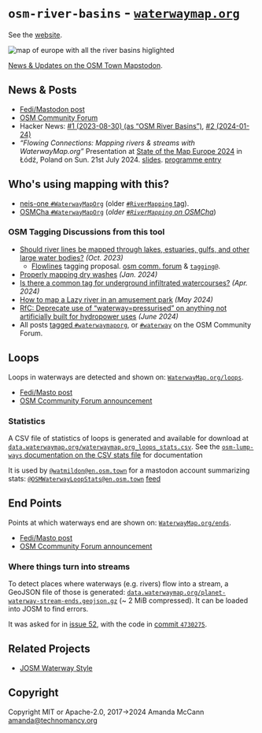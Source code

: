 # `osm-river-basins` - [`waterwaymap.org`](https://waterwaymap.org)

See the [website](https://waterwaymap.org).

![map of europe with all the river basins higlighted](https://waterwaymap.org/img/screenshot.png)

[News & Updates on the OSM Town Mapstodon](https://en.osm.town/@amapanda/tagged/WaterwayMapOrg).

## News & Posts

* [Fedi/Mastodon post](https://en.osm.town/@amapanda/110118513232919061)
* [OSM Community Forum](https://community.openstreetmap.org/t/osm-river-basins-website-to-show-how-are-rivers-in-osm-connected/102655)
* Hacker News: [#1 (2023-08-30) (as “OSM River Basins”)](https://news.ycombinator.com/item?id=37321292), [#2 (2024-01-24)](https://news.ycombinator.com/item?id=39110434)
* *“Flowing Connections: Mapping rivers & streams with WaterwayMap.org”* Presentation at [State of the Map Europe 2024](https://stateofthemap.eu/) in Łódź, Poland on Sun. 21st July 2024. [slides](https://waterwaymap.org/static/2024-07-21-sotmeu-waterway-presentation.pdf). [programme entry](https://cfp.openstreetmap.org.pl/state-of-the-map-europe-2024/talk/K8LF7U/)

## Who's using mapping with this?

* [neis-one `#WaterwayMapOrg`](https://resultmaps.neis-one.org/osm-changesets?comment=WaterwayMapOrg) (older [`#RiverMapping` tag](https://resultmaps.neis-one.org/osm-changesets?comment=RiverMapping)).
* [OSMCha `#WaterwayMapOrg`](https://osmcha.org/?filters=%7B%22metadata%22%3A%5B%7B%22label%22%3A%22hashtags%3D%23WaterwayMapOrg%22%2C%22value%22%3A%22hashtags%3D%23WaterwayMapOrg%22%7D%5D%7D) (_older [`#RiverMapping` on OSMCha](https://osmcha.org/?filters=%7B%22metadata%22%3A%5B%7B%22label%22%3A%22hashtags%3D%23RiverMapping%22%2C%22value%22%3A%22hashtags%3D%23RiverMapping%22%7D%5D%7D)_)

### OSM Tagging Discussions from this tool

* [Should river lines be mapped through lakes, estuaries, gulfs, and other large water bodies?](https://community.openstreetmap.org/t/should-river-lines-be-mapped-through-lakes-estuaries-gulfs-and-other-large-water-bodies/104438) _(Oct. 2023)_
  * [Flowlines](https://wiki.openstreetmap.org/wiki/Proposal:Flowlines) tagging proposal. [osm comm. forum](https://community.openstreetmap.org/t/rfc-feature-proposal-flowlines/117361) & [`tagging@`](https://lists.openstreetmap.org/pipermail/tagging/2024-August/067978.html).
* [Properly mapping dry washes](https://community.openstreetmap.org/t/properly-mapping-dry-washes/108437) _(Jan. 2024)_
* [Is there a common tag for underground infiltrated watercourses?](https://community.openstreetmap.org/t/is-there-a-common-tag-for-underground-infiltrated-watercourses/111558) _(Apr. 2024)_
* [How to map a Lazy river in an amusement park](https://community.openstreetmap.org/t/how-to-map-a-lazy-river-in-an-amusement-park/113429) _(May 2024)_
* [RfC: Deprecate use of “waterway=pressurised” on anything not artificially built for hydropower uses](https://community.openstreetmap.org/t/rfc-deprecate-use-of-waterway-pressurised-on-anything-not-artificially-built-for-hydropower-uses/115222) _(June 2024)_
* All posts [tagged `#waterwaymaporg`](https://community.openstreetmap.org/tag/waterwaymaporg), or [`#waterway`](https://community.openstreetmap.org/tag/waterway) on the OSM Community Forum.

## Loops

Loops in waterways are detected and shown on:
[`WaterwayMap.org/loops`](https://waterwaymap.org/loops).


* [Fedi/Masto post](https://en.osm.town/@amapanda/111658136395447174)
* [OSM Ccommunity Forum announcement](https://community.openstreetmap.org/t/the-wonders-of-early-medieval-fore-abbey-and-osm-river-topology-today-i-e-waterwaymap-org-is-going-around-in-circles/107497)

### Statistics

A CSV file of statistics of loops is generated and available for download at
[`data.waterwaymap.org/waterwaymap.org_loops_stats.csv`](
https://data.waterwaymap.org/waterwaymap.org_loops_stats.csv). See the
[`osm-lump-ways` documentation on the CSV stats
file](https://github.com/amandasaurus/osm-lump-ways?tab=readme-ov-file#loops-stats-csv)
for documentation 

It is used by [`@watmildon@en.osm.town`](https://en.osm.town/@watmildon) for a
mastodon account summarizing stats:
[`@OSMWaterwayLoopStats@en.osm.town`](https://en.osm.town/@OSMWaterwayLoopStats)
[feed](https://en.osm.town/@OSMWaterwayLoopStats.rss)

## End Points

Points at which waterways end are shown on: [`WaterwayMap.org/ends`](https://waterwaymap.org/ends).

* [Fedi/Masto post](https://en.osm.town/@amapanda/111844170704856219)
* [OSM Ccommunity Forum announcement](https://community.openstreetmap.org/t/the-end-of-waterway-map/108632)

### Where things turn into streams

To detect places where waterways (e.g. rivers) flow into a stream, a GeoJSON file of those is generated: [`data.waterwaymap.org/planet-waterway-stream-ends.geojson.gz`](https://data.waterwaymap.org/planet-waterway-stream-ends.geojson.gz) (~ 2 MiB compressed). It can be loaded into JOSM to find errors.

It was asked for in [issue 52](https://github.com/amandasaurus/waterwaymap.org/issues/52), with the code in [commit `4730275`](https://github.com/amandasaurus/waterwaymap.org/commit/4730275509c1655e46a09c3994436403b3bd5ec1).


## Related Projects

* [JOSM Waterway Style](https://josm.openstreetmap.de/wiki/Styles/Waterways)

## Copyright

Copyright MIT or Apache-2.0, 2017→2024 Amanda McCann <amanda@technomancy.org>


